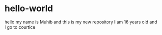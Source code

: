 # hello-world
hello my name is Muhib and this is my new repository
I am 16 years old and I go to courtice 
